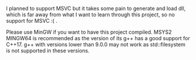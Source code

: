 I planned to support MSVC but it takes some pain to generate and load dll, which is far away from what I want to learn through this project, so no support for MSVC :( .

Please use MinGW if you want to have this project compiled. MSYS2 MINGW64 is recommended as the version of its g++ has a good support for C++17. g++ with versions lower than 9.0.0 may not work as std::filesystem is not supported in these versions.